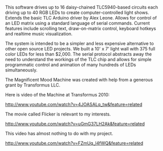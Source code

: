 This software drives up to 16 daisy-chained TLC5940-based circuits each driving up to 40 RGB LEDs to create computer-controlled light shows.  Extends the basic TLC Arduino driver by Alex Leone.  Allows for control of an LED matrix using a standard language of serial commands.  Current features include scrolling text, draw-on-matrix control, keyboard hotkeys and realtime music visualization.

The system is intended to be a simpler and less expensive alternative to other open source LED projects.  We built a 10' x 7' light wall with 375 full color LEDs for less than $2,000.  The serial protocol abstracts away the need to understand the workings of the TLC chip and allows for simple programmatic control and animation of many hundreds of LEDs simultaneously.

The Magnificent Mood Machine was created with help from a generous grant by Transformus LLC.

Here is video of the Machine at Transformus 2010:

http://www.youtube.com/watch?v=4JOASALq_tw&feature=related

The movie called Flicker is relevant to my interests.

http://www.youtube.com/watch?v=uGmG37LH2Ak&feature=related

This video has almost nothing to do with my project.

http://www.youtube.com/watch?v=FZmUq_l4fWQ&feature=related